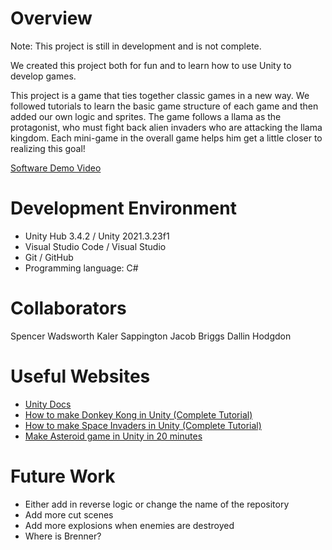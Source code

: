 # Overview

Note: This project is still in development and is not complete. 

We created this project both for fun and to learn how to use Unity to develop games.

This project is a game that ties together classic games in a new way. We followed tutorials to learn the basic game structure of each game and then added our own logic and sprites. The game follows a llama as the protagonist, who must fight back alien invaders who are attacking the llama kingdom. Each mini-game in the overall game helps him get a little closer to realizing this goal!

[Software Demo Video](http://youtube.link.goes.here)

# Development Environment

* Unity Hub 3.4.2 / Unity 2021.3.23f1
* Visual Studio Code / Visual Studio
* Git / GitHub
* Programming language: C#

# Collaborators

Spencer Wadsworth
Kaler Sappington
Jacob Briggs
Dallin Hodgdon

# Useful Websites

* [Unity Docs](https://docs.unity.com/)
* [How to make Donkey Kong in Unity (Complete Tutorial)](https://www.youtube.com/watch?v=8qciEnDt-n8)
* [How to make Space Invaders in Unity (Complete Tutorial)](https://www.youtube.com/watch?v=qWDQgmdUzWI)
* [Make Asteroid game in Unity in 20 minutes](https://www.youtube.com/watch?v=SleyFiJaS88&t)

# Future Work

* Either add in reverse logic or change the name of the repository
* Add more cut scenes
* Add more explosions when enemies are destroyed
* Where is Brenner?
